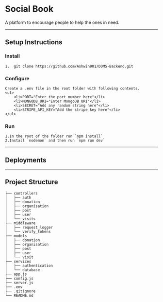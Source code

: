 # Social Book
A platform to encourage people to help the ones in need.

---

## Setup Instructions
### Install
```
1.  git clone https://github.com/Ashwin901/DOMS-Backend.git
```
### Configure
```
Create a .env file in the root folder with following contents.
<ul>
    <li>PORT="Enter the port number here"</li>
    <li>MONGODB_URI="Enter MongoDB URI"</li>
    <li>SECRET="Add any random string here"</li>
    <li>STRIPE_API_KEY="Add the stripe key here"</li>
</ul>
```

### Run
```
1.In the root of the folder run `npm install`
2.Install `nodemon` and then run `npm run dev`
```
---

## Deployments


---

## Project Structure

```
├── controllers
│   ├── auth 
│   ├── donation
│   ├── organisation
│   ├── post 
│   ├── user 
│   └── visits 
├── middleware
│   ├── request_logger
│   └── verify_tokens 
├── models
│   ├── donation
│   ├── organisation
│   ├── post
│   ├── user
│   └── visit
├── services
│   ├── authentication
│   └── database
├── app.js
├── config.js
├── server.js
├── .env
├── .gitignore
└── README.md
```

